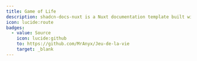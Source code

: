 ```yaml
---
title: Game of Life
description: shadcn-docs-nuxt is a Nuxt documentation template built with Nuxt Content and shadcn-vue.
icon: lucide:route
badges:
  - value: Source
    icon: lucide:github
    to: https://github.com/MrAnyx/Jeu-de-la-vie
    target: _blank
---
```

